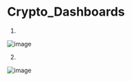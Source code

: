 # Crypto_Dashboards

1.
![image](https://github.com/silentsaniya/Crypto_Analysis_Dashboards/assets/92682294/99bdf0ae-5182-4820-877a-bce765db3254)


2.
![image](https://github.com/silentsaniya/Crypto_Analysis_Dashboards/assets/92682294/6cb497c1-ae25-47d6-ab56-4196246d6a25)
